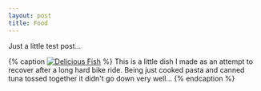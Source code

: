 ```yaml
---
layout: post
title: Food
---
```

Just a little test post...

{% caption <a href="http://www.flickr.com/photos/jreedmoore/6639672437/" title="Delicious Fish by jreedmoore, on Flickr"><img src="http://farm8.staticflickr.com/7147/6639672437_875df8cdfa_b.jpg" alt="Delicious Fish"></a> %}
This is a little dish I made as an attempt to recover after a long hard bike ride. Being just cooked pasta and canned tuna tossed together it didn't go down very well...
{% endcaption %}